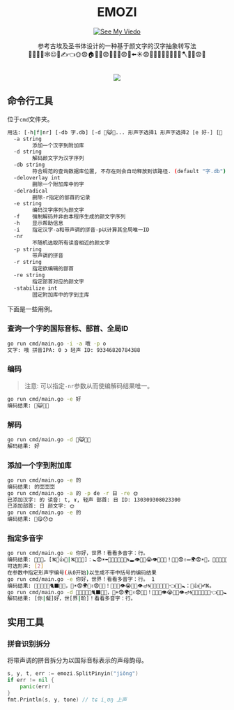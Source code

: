 <div align="center">

<h1>EMOZI</h1>


[![See My Viedo](https://img.shields.io/badge/%E5%8E%9F%E7%90%86%E8%AF%A6%E8%A7%81%E6%88%91%E5%8F%91%E5%B8%83%E7%9A%84%E8%A7%86%E9%A2%91-Bilibili-pink?style=for-the-badge)](https://www.bilibili.com/video/BV14K421y75F)

参考古埃及圣书体设计的一种基于颜文字的汉字抽象转写法<br>🐑🚬🧗👤🕸️😐🧗✍️👈🌞😨🏠🌹🧦😨👥🌹🔐😨💦⬅️☀️😨🏡💦💡🍉🌱🍵💡🧗🪓🍆👔😨🐶<br><br>

<img src="https://counter.seku.su/cmoe?name=emozi&theme=r34" /><br>

</div>

## 命令行工具
位于`cmd`文件夹。
```bash
用法: [-h|f|nr] [-db 字.db] [-d 🌹⁪😺‎🐴‫👩] [-e 好] 形声字选择1 形声字选择2 ...
  -a string
        添加一个汉字到附加库
  -d string
        解码颜文字为汉字序列
  -db string
        符合规范的查询数据库位置, 不存在则会自动释放到该路径. (default "字.db")
  -deloverlay int
        删除一个附加库中的字
  -delradical
        删除-r指定的部首的记录
  -e string
        编码汉字序列为颜文字
  -f    强制解码并非由本程序生成的颜文字序列
  -h    显示帮助信息
  -i    指定汉字-a和带声调的拼音-p以计算其全局唯一ID
  -nr
        不随机选取所有读音相近的颜文字
  -p string
        带声调的拼音
  -r string
        指定欲编辑的部首
  -re string
        指定部首对应的颜文字
  -stabilize int
        固定附加库中的字到主库
```
下面是一些用例。
### 查询一个字的国际音标、部首、全局ID
```bash
go run cmd/main.go -i -a 哦 -p o
文字: 哦 拼音IPA: 0 ɔ 轻声 ID: 93346820784388
```
### 编码
> 注意: 可以指定`-nr`参数从而使编解码结果唯一。
```bash
go run cmd/main.go -e 好
编码结果: 🌹⁪😺‎🐴‫👩
```
### 解码
```bash
go run cmd/main.go -d 🌹⁪😺‎🐴‫👩
解码结果: 好
```
### 添加一个字到附加库
```bash
go run cmd/main.go -e 的
编码结果: 的‬🈳⁠🈳⁦🈳
go run cmd/main.go -a 的 -p de -r 日 -re 🌞
已添加汉字: 的 读音: t, ɤ, 轻声 部首: 日 ID: 130309308023300
已添加部首: 日 颜文字: 🌞
go run cmd/main.go -e 的                   
编码结果: 🔪⁮😋⁦😯‏🌞
```
### 指定多音字
```bash
go run cmd/main.go -e 你好，世界！看看多音字：行。
编码结果: 🥛​👔⁮🐴‮👤🐒🐱🐎👩，🌴☀️😨🌍➖✌️😨👨‍🌾！👖🔐🍉👁️😭🔐🍉👁️🕳️🌀🍉🪩🧂🎵🍉🎵⬅️☀️😨🚼：[🌟🦅🦎⛕|🌷👍🦎⛕]。
可选形声: [2]
在参数中指定形声字编号(从0开始)以生成不带中括号的编码结果
go run cmd/main.go -e 你好，世界！看看多音字：行。 1
编码结果: 🥛⁦👔⁢🐴⁭👤🐵🐈‍⬛🐎👩，🪸☀️😨🌍🐓✌️😨👨‍🌾！👖🔐🍉👁️😭🔐🍉👁️🪔🌀🍉🪩💊🎵🍉🎵👈🌅😨🚼：🐅👍🧗‍♂️⛕。
go run cmd/main.go -d 🥛⁦👔⁢🐴⁭👤🐵🐈‍⬛🐎👩，🪸☀️😨🌍🐓✌️😨👨‍🌾！👖🔐🍉👁️😭🔐🍉👁️🪔🌀🍉🪩💊🎵🍉🎵👈🌅😨🚼：🐅👍🧗‍♂️⛕。
解码结果: [你|儗]好，世[界|畍]！看看多音字：行。
```

## 实用工具
### 拼音识别拆分
将带声调的拼音拆分为以国际音标表示的声母韵母。
```go
s, y, t, err := emozi.SplitPinyin("jiǒng")
if err != nil {
    panic(err)
}
fmt.Println(s, y, tone) // tɕ i̯ʊŋ 上声
```
